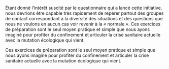 Étant donné l’intérêt suscité par le questionnaire qui a lancé cette initiative, nous devrions être capable très rapidement de repérer partout des groupes de contact correspondant à la diversité des situations et des questions que nous ne voulons en aucun cas voir revenir à la « normale ». 
Ces exercices de préparation sont le seul moyen pratique et simple que nous ayons imaginé pour profiter du confinement et articuler la crise sanitaire actuelle avec la mutation écologique qui vient.  

Ces exercices de préparation sont le seul moyen pratique et simple que nous ayons imaginé pour profiter du confinement et articuler la crise sanitaire actuelle avec la mutation écologique qui vient.  
